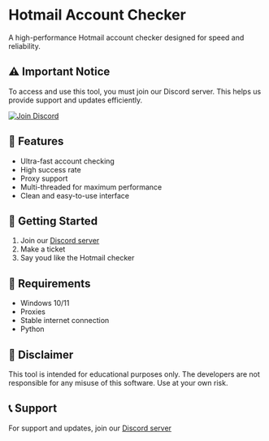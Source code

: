 # Hotmail Account Checker

A high-performance Hotmail account checker designed for speed and reliability.

## ⚠️ Important Notice
To access and use this tool, you must join our Discord server. This helps us provide support and updates efficiently.

[![Join Discord](https://img.shields.io/discord/your-server-id?color=7289DA&label=Join%20Discord&logo=discord&logoColor=white)](https://discord.gg/zEGEHKAk)

## 🔑 Features
- Ultra-fast account checking
- High success rate
- Proxy support
- Multi-threaded for maximum performance
- Clean and easy-to-use interface

## 🚀 Getting Started
1. Join our [Discord server](https://discord.gg/zEGEHKAk)
2. Make a ticket
3. Say youd like the Hotmail checker

## 📝 Requirements
- Windows 10/11
- Proxies
- Stable internet connection
- Python

## 📜 Disclaimer
This tool is intended for educational purposes only. The developers are not responsible for any misuse of this software. Use at your own risk.

## 📞 Support
For support and updates, join our [Discord server](https://discord.gg/zEGEHKAk)
